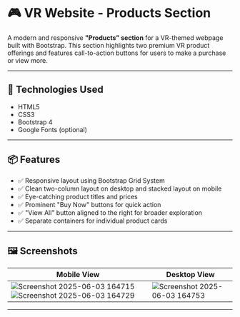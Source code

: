 # 🎮 VR Website - Products Section

A modern and responsive **"Products" section** for a VR-themed webpage built with Bootstrap. This section highlights two premium VR product offerings and features call-to-action buttons for users to make a purchase or view more.

---

## 🧰 Technologies Used

- HTML5  
- CSS3  
- Bootstrap 4  
- Google Fonts (optional)  

---

## 📦 Features

- ✅ Responsive layout using Bootstrap Grid System  
- ✅ Clean two-column layout on desktop and stacked layout on mobile  
- ✅ Eye-catching product titles and prices  
- ✅ Prominent "Buy Now" buttons for quick action  
- ✅ "View All" button aligned to the right for broader exploration  
- ✅ Separate containers for individual product cards  

---

## 🖼️ Screenshots

| Mobile View | Desktop View |
|-------------|--------------|
| ![Screenshot 2025-06-03 164715](https://github.com/user-attachments/assets/99156b97-7e64-4585-b108-562611dbfd04)  ![Screenshot 2025-06-03 164729](https://github.com/user-attachments/assets/06c1cff9-5dd7-455b-b95f-77b1c3f6a7cc)| ![Screenshot 2025-06-03 164753](https://github.com/user-attachments/assets/2fdfde72-f59f-46a4-8c4c-54dd010ea923)|

---


